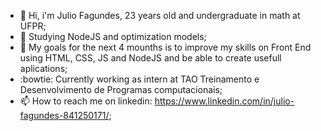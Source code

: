 - 👋 Hi, i'm Julio Fagundes, 23 years old and undergraduate in math at UFPR;
- 👀 Studying NodeJS and optimization models;
- 🌱 My goals for the next 4 mounths is to improve my skills on Front End using HTML, CSS, JS and NodeJS and be able to create usefull aplications;
- :bowtie: Currently working as intern at TAO Treinamento e Desenvolvimento de Programas computacionais;
- 📫 How to reach me on linkedin: https://www.linkedin.com/in/julio-fagundes-841250171/;

<!---
JulioCFagundes/JulioCFagundes is a ✨ special ✨ repository because its `README.md` (this file) appears on your GitHub profile.
You can click the Preview link to take a look at your changes.
--->
